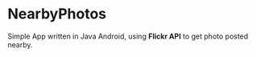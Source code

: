 # NearbyPhotos

Simple App written in Java Android, using **Flickr API** to get photo posted nearby.
